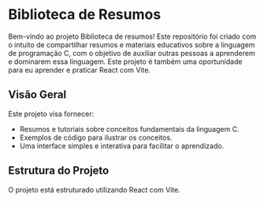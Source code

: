 # Biblioteca de Resumos

Bem-vindo ao projeto Biblioteca de resumos! Este repositório foi criado com o intuito de compartilhar resumos e materiais educativos sobre a linguagem de programação C, com o objetivo de auxiliar outras pessoas a aprenderem e dominarem essa linguagem. Este projeto é também uma oportunidade para eu aprender e praticar React com Vite.

## Visão Geral

Este projeto visa fornecer:

- Resumos e tutoriais sobre conceitos fundamentais da linguagem C.
- Exemplos de código para ilustrar os conceitos.
- Uma interface simples e interativa para facilitar o aprendizado.

## Estrutura do Projeto

O projeto está estruturado utilizando React com Vite.
